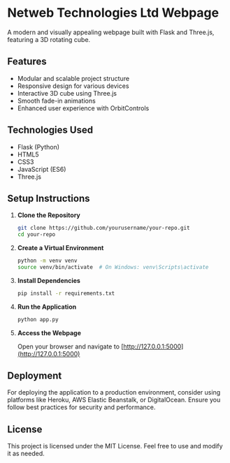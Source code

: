 # Netweb Technologies Ltd Webpage

A modern and visually appealing webpage built with Flask and Three.js, featuring a 3D rotating cube.

## Features

- Modular and scalable project structure
- Responsive design for various devices
- Interactive 3D cube using Three.js
- Smooth fade-in animations
- Enhanced user experience with OrbitControls

## Technologies Used

- Flask (Python)
- HTML5
- CSS3
- JavaScript (ES6)
- Three.js

## Setup Instructions

1. **Clone the Repository**

    ```bash
    git clone https://github.com/yourusername/your-repo.git
    cd your-repo
    ```

2. **Create a Virtual Environment**

    ```bash
    python -m venv venv
    source venv/bin/activate  # On Windows: venv\Scripts\activate
    ```

3. **Install Dependencies**

    ```bash
    pip install -r requirements.txt
    ```

4. **Run the Application**

    ```bash
    python app.py
    ```

5. **Access the Webpage**

    Open your browser and navigate to [http://127.0.0.1:5000](http://127.0.0.1:5000)

## Deployment

For deploying the application to a production environment, consider using platforms like Heroku, AWS Elastic Beanstalk, or DigitalOcean. Ensure you follow best practices for security and performance.

## License

This project is licensed under the MIT License. Feel free to use and modify it as needed.

